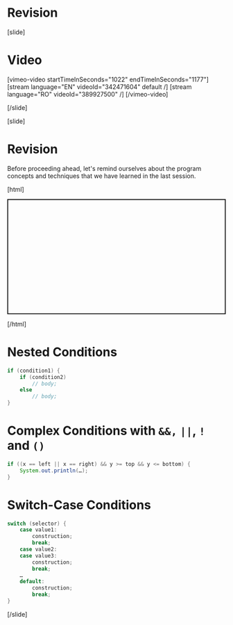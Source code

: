 # Revision

[slide]
# Video

[vimeo-video startTimeInSeconds="1022" endTimeInSeconds="1177"]
[stream language="EN" videoId="342471604" default /]
[stream language="RO" videoId="389927500"  /]
[/vimeo-video]

[/slide]

[slide]
# Revision 
Before proceeding ahead, let's remind ourselves about the program concepts and techniques that we have learned in the last session.

[html]
<p class="codepen" data-height="265" data-theme-id="light" data-default-tab="html,result" data-user="atanas-atanasov-the-scripter" data-slug-hash="YzXMYpp" style="height: 265px; box-sizing: border-box; display: flex; align-items: center; justify-content: center; border: 2px solid; margin: 1em 0; padding: 1em;" data-pen-title="YzXMYpp">
</p>
<script async src="https://static.codepen.io/assets/embed/ei.js"></script>
[/html]

# Nested Conditions
```java
if (condition1) {
    if (condition2)
        // body; 
    else
        // body;
}
```

# Complex Conditions with `&&,` `||`, `!` and `()`
```java
if ((x == left || x == right) && y >= top && y <= bottom) {
    System.out.println(…);
}
```

# Switch-Case Conditions
```java
switch (selector) {
    case value1:
        construction;
        break;
    case value2:
    case value3:
        construction;
        break;
    …
    default:
        construction;
        break;
}
```
[/slide]
